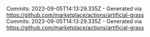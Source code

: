 Commits: 2023-09-05T14:13:29.335Z - Generated via https://github.com/marketplace/actions/artificial-grass
<br>
Commits: 2023-09-05T14:13:29.335Z - Generated via https://github.com/marketplace/actions/artificial-grass
<br>
